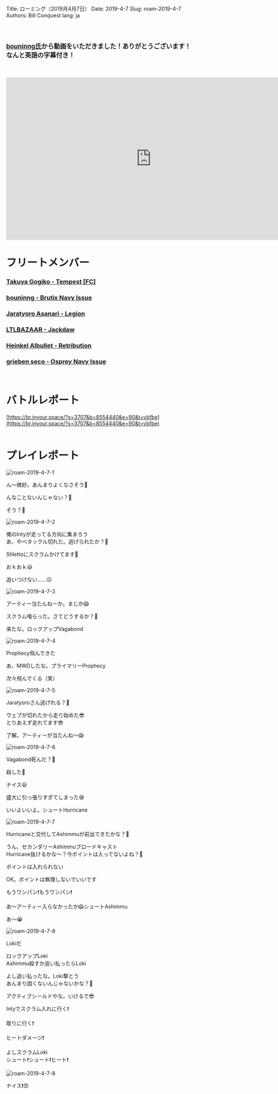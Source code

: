 Title: ローミング（2019月4月7日）
Date: 2019-4-7
Slug: roam-2019-4-7
Authors: Bill Conquest
lang: ja

<br /><br />

<b style="font-size: 120%">[bouninng氏](https://zkillboard.com/character/508340745/)から動画をいただきました！ありがとうございます！なんと英語の字幕付き！</b>

<br />

<br />
<iframe width="780" height="438" src="https://www.youtube.com/embed/7S5j2UvJ6nw" frameborder="0" allow="accelerometer; autoplay; encrypted-media; gyroscope; picture-in-picture" allowfullscreen></iframe>

# フリートメンバー
### [Takuya Gogiko - Tempest [FC]](https://zkillboard.com/character/95235307/)
### [bouninng - Brutix Navy Issue](https://zkillboard.com/character/508340745/)
### [Jaratyoro Asanari - Legion](https://zkillboard.com/character/91871768/)
### [LTLBAZAAR - Jackdaw](https://zkillboard.com/character/91546798/)
### [Heinkel Albullet - Retribution](https://zkillboard.com/character/96404350/)
### [grieben seco - Osprey Navy Issue](https://zkillboard.com/character/96069434/)
<br />

# バトルレポート
[https://br.inyour.space/?s=3707&b=8554440&e=90&t=vbfbe](https://br.inyour.space/?s=3707&b=8554440&e=90&t=vbfbe)
<br /><br />

# プレイレポート

![roam-2019-4-7-1]({static}/images/roam-2019-4-7/roam-2019-4-7-1.jpg)

<p class="left bouninng">ん〜微妙。あんまりよくなさそう🧐</p>
<p class="left Takuya-Gogiko">んなことないんじゃない？🤔</p>
<p class="left bouninng">そう？🤔</p>

![roam-2019-4-7-2]({static}/images/roam-2019-4-7/roam-2019-4-7-2.jpg)

<p class="left Takuya-Gogiko">俺のIntyが走ってる方向に集まろう<br />あ、やべタックル切れた。逃げられたか？🤔</p>
<p class="right LTLBAZAAR">Stilettoにスクラムかけてます😤</p>

<p class="left Takuya-Gogiko">おｋおｋ😃</p>
<p class="left bouninng">追いつけない……😖</p>

![roam-2019-4-7-3]({static}/images/roam-2019-4-7/roam-2019-4-7-3.jpg)

<p class="left Takuya-Gogiko">アーティー当たんねーか。まじか😱</p>
<p class="right LTLBAZAAR">スクラム喰らった。さてどうするか？🤔</p>
<p class="left Takuya-Gogiko">来たな。ロックアップVagabond</p>

![roam-2019-4-7-4]({static}/images/roam-2019-4-7/roam-2019-4-7-4.jpg)

<p class="left bouninng">Prophecy飛んできた</p>
<p class="left Takuya-Gogiko">あ、MWDしたな。プライマリーProphecy</p>
<p class="right Jaratyoro-Asanari">次々飛んでくる（笑）</p>


![roam-2019-4-7-5]({static}/images/roam-2019-4-7/roam-2019-4-7-5.jpg)

<p class="left bouninng">Jaratyoroさん逃げれる？🤔</p>
<p class="right Jaratyoro-Asanari">ウェブが切れたから走り始めた😎<br />とりあえず走れてます😎</p>
<p class="left Takuya-Gogiko">了解。アーティーが当たんね〜😱</p>

![roam-2019-4-7-6]({static}/images/roam-2019-4-7/roam-2019-4-7-6.jpg)

<p class="left Takuya-Gogiko">Vagabond死んだ？🤔</p>
<p class="left bouninng">殺した😤</p>
<p class="left Takuya-Gogiko">ナイス😃</p>
<p class="right Jaratyoro-Asanari">盛大に引っ張りすぎてしまった😅</p>
<p class="left Takuya-Gogiko">いいよいいよ。シュートHurricane</p>

![roam-2019-4-7-7]({static}/images/roam-2019-4-7/roam-2019-4-7-7.jpg)

<p class="right Jaratyoro-Asanari">Hurricaneと交代してAshimmuが前出てきたかな？🤔</p>
<p class="left Takuya-Gogiko">うん、セカンダリーAshimmuブロードキャスト<br />Hurricane抜けるかな〜？今ポイントは入ってないよね？🤔</p>
<p class="right Heinkel-Albullet">ポイントは入れられない</p>
<p class="left Takuya-Gogiko">OK。ポイントは無理しないでいいです</p>
<p class="left bouninng">もうワンパン❗️もうワンパン❗️</p>

<p class="left Takuya-Gogiko">あ〜アーティー入らなかったか😱シュートAshimmu</p>
<p class="left bouninng">あ〜😭</p>

![roam-2019-4-7-8]({static}/images/roam-2019-4-7/roam-2019-4-7-8.jpg)

<p class="right Heinkel-Albullet">Lokiだ</p>
<p class="left Takuya-Gogiko">ロックアップLoki<br />Ashimmu殺すか追い払ったらLoki</p>
<p class="left Takuya-Gogiko">よし追い払ったな。Loki撃とう<br />あんまり固くないんじゃないかな？🤔</p>
<p class="right Jaratyoro-Asanari">アクティブシールドやな。いけるで😎</p>
<p class="left Takuya-Gogiko">Intyでスクラム入れに行く️️❗️</p>
<p class="right Heinkel-Albullet">取りに行く❗️</p>
<p class="left bouninng">ヒートダメージ❗️</p>
<p class="left Takuya-Gogiko">よしスクラムLoki<br />シュート❗️シュート❗️ヒート❗️</p>

![roam-2019-4-7-8]({static}/images/roam-2019-4-7/roam-2019-4-7-8.jpg)

<p class="left Takuya-Gogiko">ナイス❗️😍</p>
